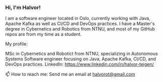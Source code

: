 ### Hi, I'm Halvor!

I am a software engineer located in Oslo, currently working with Java, Apache Kafka as well as CI/CD and DevOps practices. I have a Master's degree in Cybernetics and Robotics from NTNU, and most of my GitHub repos are from my time as a student.

My profile:

MSc in Cybernetics and Robotict from NTNU, specializing in Autonomous Systems
Software engineer focusing on Java, Apache Kafka, CI/CD, and DevOps practices.
LinkedIn: https://www.linkedin.com/in/halvor-teigen/

📫 How to reach me: Send me an email at halvorot@gmail.com

<!--
**halvorot/halvorot** is a ✨ _special_ ✨ repository because its `README.md` (this file) appears on your GitHub profile.

Here are some ideas to get you started:

- 🔭 I’m currently working on ...
- 🌱 I’m currently learning ...
- 👯 I’m looking to collaborate on ...
- 🤔 I’m looking for help with ...
- 💬 Ask me about ...
- 📫 How to reach me: ...
- 😄 Pronouns: ...
- ⚡ Fun fact: ...
-->
